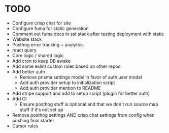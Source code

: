 # TODO

- Configure crisp chat for site
- Configure fuma for static generation
- Comment out fuma docs in sst stack after testing deployment with static
- Website stack
- Posthog error tracking + analytics
- react query
- Core logic / shared logic
- Add cron to keep DB awake
- Add some eslint custom rules based on other repos
- Add better auth
  - Remove prisma settings model in favor of auth user model
  - Add auth provider setup to initialization script
  - Add auth provider mention to README
- Add stripe support and add to setup script (plugin for better auth)
- Add CI
  - Ensure posthog stuff is optional and that we don't run source map stuff if it's not set up
- Remove posthog settings AND crisp chat settings from config when pushing final starter
- Cursor rules

